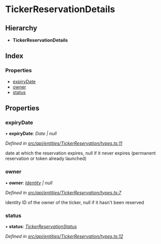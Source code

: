# TickerReservationDetails

## Hierarchy

* **TickerReservationDetails**

## Index

### Properties

* [expiryDate](tickerreservationdetails.md#expirydate)
* [owner](tickerreservationdetails.md#owner)
* [status](tickerreservationdetails.md#status)

## Properties

### expiryDate

• **expiryDate**: _Date \| null_

_Defined in_ [_src/api/entities/TickerReservation/types.ts:11_](https://github.com/PolymathNetwork/polymesh-sdk/blob/1221e467/src/api/entities/TickerReservation/types.ts#L11)

date at which the reservation expires, null if it never expires \(permanent reservation or token already launched\)

### owner

• **owner**: [_Identity_](../classes/identity.md) _\| null_

_Defined in_ [_src/api/entities/TickerReservation/types.ts:7_](https://github.com/PolymathNetwork/polymesh-sdk/blob/1221e467/src/api/entities/TickerReservation/types.ts#L7)

identity ID of the owner of the ticker, null if it hasn't been reserved

### status

• **status**: [_TickerReservationStatus_](../enums/tickerreservationstatus.md)

_Defined in_ [_src/api/entities/TickerReservation/types.ts:12_](https://github.com/PolymathNetwork/polymesh-sdk/blob/1221e467/src/api/entities/TickerReservation/types.ts#L12)

